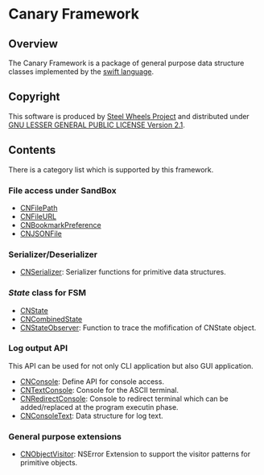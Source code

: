 Canary Framework
================

Overview
--------
The Canary Framework is a package of general purpose data structure classes
implemented by the [swift language](https://developer.apple.com/library/ios/documentation/Swift/Conceptual/Swift_Programming_Language/).

Copyright
---------
This software is produced by [Steel Wheels Project](https://sites.google.com/site/steelwheelsproject/) and distributed under
[GNU LESSER GENERAL PUBLIC LICENSE Version 2.1](https://www.gnu.org/licenses/lgpl-2.1-standalone.html).

Contents
--------
There is a category list which is supported by this framework.
### File access under SandBox
* [CNFilePath](Classes/CNFilePath.html)
* [CNFileURL](Classes/CNFileURL.html)
* [CNBookmarkPreference](Classes/CNBookmarkPreference.html)
* [CNJSONFile](Classes/CNJSONFile.html)

### Serializer/Deserializer
* [CNSerializer](Classes/CNSerializer.html): Serializer functions for 
primitive data structures.

### _State_ class for FSM
* [CNState](Classes/CNState,html)
* [CNCombinedState](Classes/CNCombinedState,html)
* [CNStateObserver](Classes/CNStateObserver,html): Function to trace the mofification of CNState object.

### Log output API
This API can be used for not only CLI application but also GUI application.
* [CNConsole](Classes/CNConsole,html): Define API for console access.
* [CNTextConsole](Classes/CNTextConsole,html): Console for the ASCII terminal.
* [CNRedirectConsole](Classes/CNRedirectConsole.html): Console to redirect terminal which can be added/replaced at the program executin phase.
* [CNConsoleText](Classes/CNConsoleText,html): Data structure for log text.

### General purpose extensions
* [CNObjectVisitor](Classes/CNObjectVisitor.html): NSError Extension to support
the visitor patterns for primitive objects.

